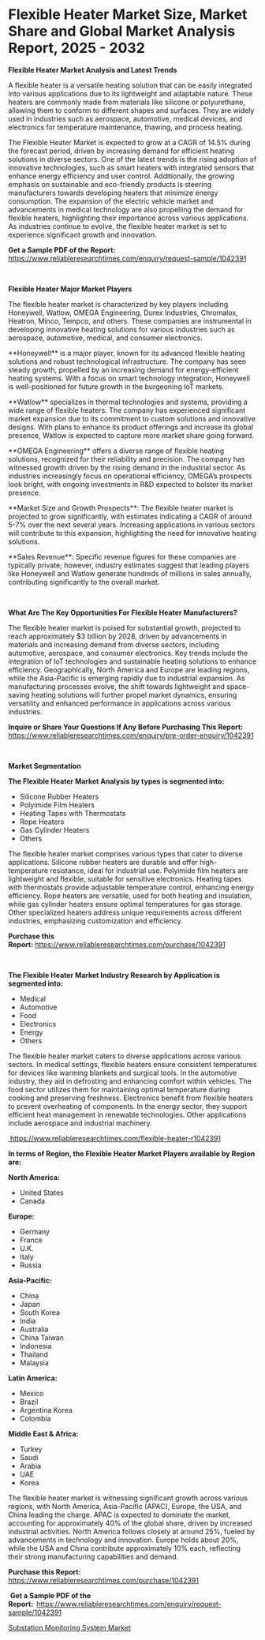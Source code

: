 <p><h1>Flexible Heater Market Size, Market Share and Global Market Analysis Report, 2025 - 2032</h1></p><p><strong>Flexible Heater Market Analysis and Latest Trends</strong></p>
<p><p>A flexible heater is a versatile heating solution that can be easily integrated into various applications due to its lightweight and adaptable nature. These heaters are commonly made from materials like silicone or polyurethane, allowing them to conform to different shapes and surfaces. They are widely used in industries such as aerospace, automotive, medical devices, and electronics for temperature maintenance, thawing, and process heating.</p><p>The Flexible Heater Market is expected to grow at a CAGR of 14.5% during the forecast period, driven by increasing demand for efficient heating solutions in diverse sectors. One of the latest trends is the rising adoption of innovative technologies, such as smart heaters with integrated sensors that enhance energy efficiency and user control. Additionally, the growing emphasis on sustainable and eco-friendly products is steering manufacturers towards developing heaters that minimize energy consumption. The expansion of the electric vehicle market and advancements in medical technology are also propelling the demand for flexible heaters, highlighting their importance across various applications. As industries continue to evolve, the flexible heater market is set to experience significant growth and innovation.</p></p>
<p><strong>Get a Sample PDF of the Report:&nbsp;</strong> <a href="https://www.reliableresearchtimes.com/enquiry/request-sample/1042391?utm_campaign=2179&utm_medium=2&utm_source=Github&utm_content=ia&utm_term=16022025&utm_id=flexible-heater">https://www.reliableresearchtimes.com/enquiry/request-sample/1042391</a></p>
<p>&nbsp;</p>
<p><strong>Flexible Heater Major Market Players</strong></p>
<p><p>The flexible heater market is characterized by key players including Honeywell, Watlow, OMEGA Engineering, Durex Industries, Chromalox, Heatron, Minco, Tempco, and others. These companies are instrumental in developing innovative heating solutions for various industries such as aerospace, automotive, medical, and consumer electronics.</p><p>**Honeywell** is a major player, known for its advanced flexible heating solutions and robust technological infrastructure. The company has seen steady growth, propelled by an increasing demand for energy-efficient heating systems. With a focus on smart technology integration, Honeywell is well-positioned for future growth in the burgeoning IoT markets.</p><p>**Watlow** specializes in thermal technologies and systems, providing a wide range of flexible heaters. The company has experienced significant market expansion due to its commitment to custom solutions and innovative designs. With plans to enhance its product offerings and increase its global presence, Watlow is expected to capture more market share going forward.</p><p>**OMEGA Engineering** offers a diverse range of flexible heating solutions, recognized for their reliability and precision. The company has witnessed growth driven by the rising demand in the industrial sector. As industries increasingly focus on operational efficiency, OMEGA’s prospects look bright, with ongoing investments in R&D expected to bolster its market presence.</p><p>**Market Size and Growth Prospects**: The flexible heater market is projected to grow significantly, with estimates indicating a CAGR of around 5-7% over the next several years. Increasing applications in various sectors will contribute to this expansion, highlighting the need for innovative heating solutions.</p><p>**Sales Revenue**: Specific revenue figures for these companies are typically private; however, industry estimates suggest that leading players like Honeywell and Watlow generate hundreds of millions in sales annually, contributing significantly to the overall market.</p></p>
<p>&nbsp;</p>
<p><strong>What Are The Key Opportunities For Flexible Heater Manufacturers?</strong></p>
<p><p>The flexible heater market is poised for substantial growth, projected to reach approximately $3 billion by 2028, driven by advancements in materials and increasing demand from diverse sectors, including automotive, aerospace, and consumer electronics. Key trends include the integration of IoT technologies and sustainable heating solutions to enhance efficiency. Geographically, North America and Europe are leading regions, while the Asia-Pacific is emerging rapidly due to industrial expansion. As manufacturing processes evolve, the shift towards lightweight and space-saving heating solutions will further propel market dynamics, ensuring versatility and enhanced performance in applications across various industries.</p></p>
<p><strong>Inquire or Share Your Questions If Any Before Purchasing This Report:</strong> <a href="https://www.reliableresearchtimes.com/enquiry/pre-order-enquiry/1042391?utm_campaign=2179&utm_medium=2&utm_source=Github&utm_content=ia&utm_term=16022025&utm_id=flexible-heater">https://www.reliableresearchtimes.com/enquiry/pre-order-enquiry/1042391</a></p>
<p>&nbsp;</p>
<p><strong>Market Segmentation</strong></p>
<p><strong>The Flexible Heater Market Analysis by types is segmented into:</strong></p>
<p><ul><li>Silicone Rubber Heaters</li><li>Polyimide Film Heaters</li><li>Heating Tapes with Thermostats</li><li>Rope Heaters</li><li>Gas Cylinder Heaters</li><li>Others</li></ul></p>
<p><p>The flexible heater market comprises various types that cater to diverse applications. Silicone rubber heaters are durable and offer high-temperature resistance, ideal for industrial use. Polyimide film heaters are lightweight and flexible, suitable for sensitive electronics. Heating tapes with thermostats provide adjustable temperature control, enhancing energy efficiency. Rope heaters are versatile, used for both heating and insulation, while gas cylinder heaters ensure optimal temperatures for gas storage. Other specialized heaters address unique requirements across different industries, emphasizing customization and efficiency.</p></p>
<p><strong>Purchase this Report:&nbsp;</strong><a href="https://www.reliableresearchtimes.com/purchase/1042391?utm_campaign=2179&utm_medium=2&utm_source=Github&utm_content=ia&utm_term=16022025&utm_id=flexible-heater">https://www.reliableresearchtimes.com/purchase/1042391</a></p>
<p>&nbsp;</p>
<p><strong>The Flexible Heater Market Industry Research by Application is segmented into:</strong></p>
<p><ul><li>Medical</li><li>Automotive</li><li>Food</li><li>Electronics</li><li>Energy</li><li>Others</li></ul></p>
<p><p>The flexible heater market caters to diverse applications across various sectors. In medical settings, flexible heaters ensure consistent temperatures for devices like warming blankets and surgical tools. In the automotive industry, they aid in defrosting and enhancing comfort within vehicles. The food sector utilizes them for maintaining optimal temperature during cooking and preserving freshness. Electronics benefit from flexible heaters to prevent overheating of components. In the energy sector, they support efficient heat management in renewable technologies. Other applications include aerospace and industrial machinery.</p></p>
<p><a href="https://www.reliableresearchtimes.com/flexible-heater-r1042391?utm_campaign=2179&utm_medium=2&utm_source=Github&utm_content=ia&utm_term=16022025&utm_id=flexible-heater">&nbsp;https://www.reliableresearchtimes.com/flexible-heater-r1042391</a></p>
<p><strong>In terms of Region, the Flexible Heater Market Players available by Region are:</strong></p>
<p>
    <p> <strong> North America: </strong>
        <ul>
            <li>United States</li>
            <li>Canada</li>
        </ul>
        </p> 
    <p> <strong> Europe: </strong>
        <ul>
            <li>Germany</li>
            <li>France</li>
            <li>U.K.</li>
            <li>Italy</li>
            <li>Russia</li>
        </ul>
        </p> 
    <p> <strong> Asia-Pacific: </strong>
        <ul>
            <li>China</li>
            <li>Japan</li>
            <li>South Korea</li>
            <li>India</li>
            <li>Australia</li>
            <li>China Taiwan</li>
            <li>Indonesia</li>
            <li>Thailand</li>
            <li>Malaysia</li>
        </ul>
        </p> 
    <p> <strong> Latin America: </strong>
        <ul>
            <li>Mexico</li>
            <li>Brazil</li>
            <li>Argentina Korea</li>
            <li>Colombia</li>
        </ul>
        </p> 
    <p> <strong> Middle East & Africa: </strong>
        <ul>
            <li>Turkey</li>
            <li>Saudi</li>
            <li>Arabia</li>
            <li>UAE</li>
            <li>Korea</li>
        </ul>
    </p>
    </p>
<p><p>The flexible heater market is witnessing significant growth across various regions, with North America, Asia-Pacific (APAC), Europe, the USA, and China leading the charge. APAC is expected to dominate the market, accounting for approximately 40% of the global share, driven by increased industrial activities. North America follows closely at around 25%, fueled by advancements in technology and innovation. Europe holds about 20%, while the USA and China contribute approximately 10% each, reflecting their strong manufacturing capabilities and demand.</p></p>
<p><strong>Purchase this Report: </strong><a href="https://www.reliableresearchtimes.com/purchase/1042391?utm_campaign=2179&utm_medium=2&utm_source=Github&utm_content=ia&utm_term=16022025&utm_id=flexible-heater">https://www.reliableresearchtimes.com/purchase/1042391</a></p>
<p>&nbsp;<strong>Get a Sample PDF of the Report:&nbsp;&nbsp;</strong><a href="https://www.reliableresearchtimes.com/enquiry/request-sample/1042391?utm_campaign=2179&utm_medium=2&utm_source=Github&utm_content=ia&utm_term=16022025&utm_id=flexible-heater">https://www.reliableresearchtimes.com/enquiry/request-sample/1042391</a></p>
<p><strong></strong></p>
<p><p><a href="https://github.com/gerdabatiskzv9/Market-Research-Report-List-1/blob/main/substation-monitoring-system-market.md?utm_campaign=2179&utm_medium=2&utm_source=Github&utm_content=ia&utm_term=16022025&utm_id=flexible-heater">Substation Monitoring System Market</a></p></p>